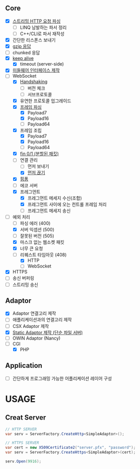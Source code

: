Core
----
* [x] [스트리밍 HTTP 요청 파싱](src/HttpServ/Http/HttpParser.cs)
  * [ ] LINQ 남발하는 파서 정리
  * [ ] C++/CLI로 파서 재작성
* [x] 간단한 리스폰스 보내기
* [x] [gzip 응답](src/HttpServ/Http/Middlewares/GzipEncoder.cs)
* [ ] chunked 응답 
* [x] [keep alive](src/HttpServ/Http/HttpSession.cs#L44-L51)
  * [x] timeout (server-side)
* [x] [미들웨어 인터페이스 제작](src/HttpServ/IMiddleware.cs)
* [ ] WebSocket
  * [x] [Handshaking](src/HttpServ/WebSocket/Middlewares/WebSocketHandshaker.cs)
    * [ ] 버전 체크
    * [ ] 서브프로토콜
  * [x] 유연한 프로토콜 업그레이드
  * [x] [프레임 파싱](src/WebSocketParser/WebSocketParser.cpp)
    * [x] Payload7
    * [x] Payload16
    * [ ] Payload64
  * [x] 프레임 조립
    * [x] Payload7
    * [x] Payload16
    * [ ] Payload64  
  * [x] [fin 0/1 (분할된 패킷)](src/HttpServ/WebSocket/WebSocketSession.cs#L68-L85)
  * [ ] 연결 관리
    * [ ] 먼저 보내기
    * [x] [먼저 끊기](src/HttpServ/Common/CloseSessionException.cs)
  * [x] [핑퐁](src/HttpServ/WebSocket/Middlewares/PingPong.cs)
  * [ ] 에코 서버
  * [x] 프레그먼트
    * [x] 프레그먼트 메세지 수신(조합)
    * [x] 프레그먼트 사이에 오는 컨트롤 프레임 처리
    * [ ] 프레그먼트 메세지 송신
* [ ] 예외 처리
  * [ ] 파싱 에러 (400)
  * [x] 서버 익셉션 (500)
  * [ ] 잘못된 버전 (505)
  * [x] 마스크 없는 웹소켓 패킷
  * [x] 너무 큰 요청
  * [ ] 리퀘스트 타임아웃 (408)
    * [x] HTTP
    * [ ] WebSocket
* [x] HTTPS
* [ ] 송신 버퍼링
* [ ] 스트리밍 송신

Adaptor
----
* [x] Adaptor 연결고리 제작
* [ ] 애플리케이션과의 연결고리 제작
* [ ] CSX Adaptor 제작
* [x] [Static Adaptor 제작 (단순 파일 서버)](src/StaticFileAdaptor/Program.cs)
* [ ] OWIN Adaptor (Nancy)
* [ ] CGI
  * [x] PHP
  
Application
----
* [ ] 간단하게 프로그래밍 가능한 어플리케이션 레이어 구성


USAGE
====

Creat Server
----
```cs
// HTTP SERVER
var serv = ServerFactory.CreateHttp<SimpleAdaptor>();

// HTTPS SERVER
var cert = new X509Certificate2("server.pfx", "password");
var serv = ServerFactory.CreateHttps<SimpleAdaptor>(cert);

serv.Open(9916);
```
